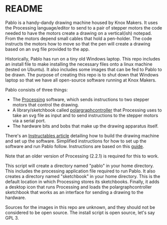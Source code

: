 # README
Pablo is a handy-dandy drawing machine housed by Knox Makers. It uses the Processing language/editor to send to a pair of stepper motors the code needed to have the motors create a drawing on a vertical(ish) notepad. From the motors depend small cables that hold a pen-holder. The code instructs the motors how to move so that the pen will create a drawing based on an svg file provided to the app.

Historically, Pablo has run on a tiny old Windows laptop. This repo includes an install file to make installing the necessary files onto a linux machine (tested on Ubuntu). It also includes some images that can be fed to Pablo to be drawn. The purpose of creating this repo is to shut down that Windows laptop so that we have all open-source software running at Knox Makers.

Pablo consists of three things:

* The [Processing](https://processing.org) software, which sends instructions to two stepper motors that control the drawing.
* A library/sketchbook called [polargraphcontroller](https://github.com/euphy/polargraphcontroller) that Processing uses to take an svg file as input and to send instructions to the stepper motors via a serial port.
* The hardware bits and bobs that make up the drawing apparatus itself. 

There's an [Instructables article](https://www.instructables.com/Polargraph-Drawing-Machine/) detailing how to build the drawing machine and set up the software. Simplified instructions for how to set up the software and run Pablo follow. Instructions are based on this [guide](https://github.com/euphy/polargraph/wiki/Running-the-controller-from-source-code).

Note that an older version of Processing (2.2.1) is required for this to work.

This script will create a directory named "pablo" in your home directory. This includes the processing application file required to run Pablo. It also creates a directory named "sketchbook" in your home directory. This is the default location in which Processing stores its sketchbooks. Finally, it adds a desktop icon that runs Processing and loads the polargraphcontroller sketchbook that works as an interface for sending a drawing to the hardware.

Sources for the images in this repo are unknown, and they should not be considered to be open source. The install script is open source, let's say GPL 3.

